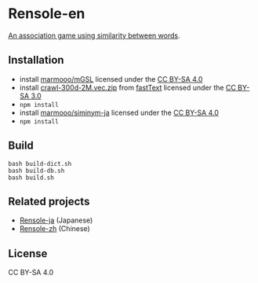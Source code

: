 # Rensole-en

[An association game using similarity between words](https://marmooo.github.io/rensole-en/).

## Installation

- install [marmooo/mGSL](https://github.com/marmooo/mgsl) licensed under the
  [CC BY-SA 4.0](http://creativecommons.org/licenses/by-sa/4.0/)
- install
  [crawl-300d-2M.vec.zip](https://dl.fbaipublicfiles.com/fasttext/vectors-english/crawl-300d-2M.vec.zip)
  from [fastText](https://fasttext.cc/docs/en/crawl-vectors.html) licensed under
  the [CC BY-SA 3.0](https://creativecommons.org/licenses/by-sa/3.0/)
- `npm install`
- install [marmooo/siminym-ja](https://github.com/marmooo/siminym-ja) licensed
  under the [CC BY-SA 4.0](https://creativecommons.org/licenses/by-sa/4.0/)
- `npm install`

## Build

```
bash build-dict.sh
bash build-db.sh
bash build.sh
```

## Related projects

- [Rensole-ja](https://github.com/marmooo/rensole-ja) (Japanese)
- [Rensole-zh](https://github.com/marmooo/rensole-zh) (Chinese)

## License

CC BY-SA 4.0
